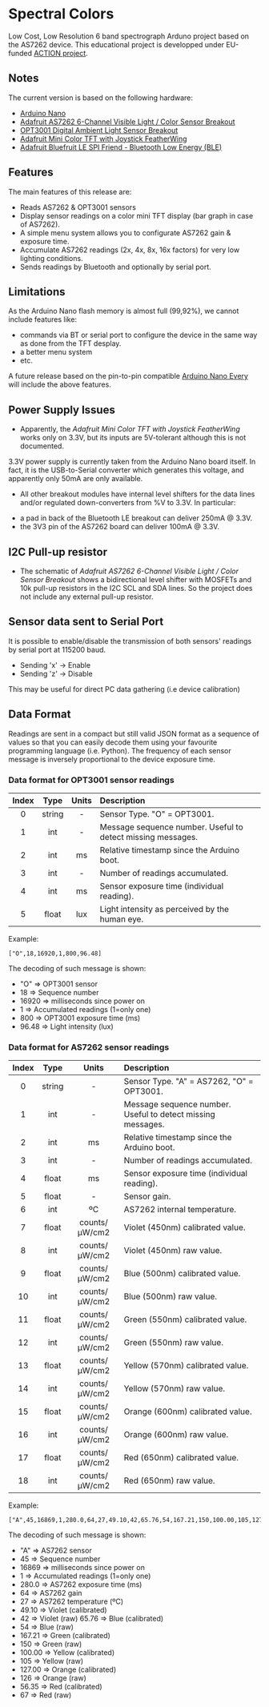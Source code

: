 # Spectral Colors

Low Cost, Low Resolution 6 band spectrograph Arduno project based on the AS7262 device.
This educational project is developped under EU-funded [ACTION project](https://actionproject.eu/).

## Notes

The current version is based on the following hardware:
* [Arduino Nano](https://store.arduino.cc/arduino-nano)
* [Adafruit AS7262 6-Channel Visible Light / Color Sensor Breakout](https://www.adafruit.com/product/3779)
* [OPT3001 Digital Ambient Light Sensor Breakout](https://www.tindie.com/products/closedcube/opt3001-digital-ambient-light-sensor-breakout/)
* [Adafruit Mini Color TFT with Joystick FeatherWing](https://www.adafruit.com/product/3321)
* [Adafruit Bluefruit LE SPI Friend - Bluetooth Low Energy (BLE)](https://www.adafruit.com/product/2633)

## Features

The main features of this release are:
* Reads AS7262 & OPT3001 sensors
* Display sensor readings on a color mini TFT display (bar graph in case of AS7262).
* A simple menu system allows you to configurate AS7262 gain & exposure time.
* Accumulate AS7262 readings (2x, 4x, 8x, 16x factors) for very low lighting conditions.
* Sends readings by Bluetooth and optionally by serial port.

## Limitations

As the Arduino Nano flash memory is almost full (99,92%), we cannot include features like:

* commands via BT or serial port to configure the device in the same way as done from the TFT desplay.
* a better menu system
* etc.

A future release based on the pin-to-pin compatible [Arduino Nano Every](https://store.arduino.cc/nano-every) will include the above features.

## Power Supply Issues

* Apparently, the *Adafruit Mini Color TFT with Joystick FeatherWing* works only on 3.3V, but its inputs are 5V-tolerant although this is not documented.

3.3V power supply is currently taken from the Arduino Nano board itself. In fact, it is the USB-to-Serial converter which generates this voltage, and apparently only 50mA are only available.

* All other breakout modules have internal level shifters for the data lines and/or regulated down-converters from %V to 3.3V. In particular:
- a pad in back of the Bluetooth LE breakout can deliver 250mA @ 3.3V.
- the 3V3 pin of the AS7262 board can deliver 100mA @ 3.3V.

## I2C Pull-up resistor

* The schematic of *Adafruit AS7262 6-Channel Visible Light / Color Sensor Breakout* shows a bidirectional level shifter with MOSFETs and 10k pull-up resistors in the I2C SCL and SDA lines. So the project does not include any external pull-up resistor.

## Sensor data sent to Serial Port

It is possible to enable/disable the transmission of both sensors' readings by serial port at 115200 baud.
* Sending 'x' -> Enable
* Sending 'z' -> Disable

This may be useful for direct PC data gathering (i.e device calibration)

## Data Format

Readings are sent in a compact but still valid JSON format as a sequence of values so that you can easily decode them using your favourite programming language (i.e. Python). The frequency of each sensor message is inversely proportional to the device exposure time. 

### Data format for OPT3001 sensor readings

| Index |  Type  | Units | Description                                                 |
|:-----:|:------:|:-----:|:------------------------------------------------------------|
| 0     | string |   -   | Sensor Type. "O" = OPT3001.                                 |
| 1     | int    |   -   | Message sequence number. Useful to detect missing messages. |
| 2     | int    |   ms  | Relative timestamp since the Arduino boot.                  |
| 3     | int    |   -   | Number of readings accumulated.                             |
| 4     | int    |   ms  | Sensor exposure time (individual reading).                  | 
| 5     | float  |   lux | Light intensity as perceived by the human eye.              |

Example:
```
["O",18,16920,1,800,96.48]
```
The decoding of such message is shown:

* "O" => OPT3001 sensor
* 18 => Sequence number
* 16920 => milliseconds since power on
* 1 => Accumulated readings (1=only one)
* 800 => OPT3001 exposure time (ms)
* 96.48 => Light intensity (lux)


### Data format for AS7262 sensor readings


| Index |  Type  | Units | Description                                  |
|:-----:|:------:|:-----:|:---------------------------------------------|
| 0     | string |   -   | Sensor Type. "A" = AS7262, "O" = OPT3001. |
| 1     | int    |   -   | Message sequence number. Useful to detect missing messages. |
| 2     | int    |   ms  | Relative timestamp since the Arduino boot. |
| 3     | int    |   -   | Number of readings accumulated. |
| 4     | float  |   ms  | Sensor exposure time (individual reading). | 
| 5     | float  |   -   | Sensor gain. |
| 6     | int    |  ºC   | AS7262 internal temperature. |
| 7     | float  | counts/μW/cm2 | Violet (450nm) calibrated value. |
| 8     | int    | counts/μW/cm2 | Violet (450nm) raw value. |
| 9     | float  | counts/μW/cm2 | Blue (500nm) calibrated value. |
| 10    | int    | counts/μW/cm2 | Blue (500nm) raw value. |
| 11    | float  | counts/μW/cm2 | Green (550nm) calibrated value. |
| 12    | int    | counts/μW/cm2 | Green (550nm) raw value. |
| 13    | float  | counts/μW/cm2 | Yellow (570nm) calibrated value. |
| 14    | int    | counts/μW/cm2 | Yellow (570nm) raw value. |
| 15    | float  | counts/μW/cm2 | Orange (600nm) calibrated value. |
| 16    | int    | counts/μW/cm2 | Orange (600nm) raw value. |
| 17    | float  | counts/μW/cm2 | Red (650nm) calibrated value. |
| 18    | int    | counts/μW/cm2 | Red (650nm) raw value. |


Example:
```
["A",45,16869,1,280.0,64,27,49.10,42,65.76,54,167.21,150,100.00,105,127.00,126,56.35,67]
```
The decoding of such message is shown:

* "A" => AS7262 sensor
* 45 => Sequence number
* 16869 => milliseconds since power on
* 1 => Accumulated readings (1=only one)
* 280.0 => AS7262 exposure time (ms)
* 64 => AS7262 gain
* 27 => AS7262 temperature (ºC)
* 49.10 => Violet (calibrated)
* 42 => Violet (raw) 65.76 => Blue (calibrated)
* 54 => Blue (raw)
* 167.21 => Green (calibrated)
* 150 => Green (raw)
* 100.00 => Yellow (calibrated)
* 105 => Yellow (raw)
* 127.00 => Orange (calibrated)
* 126 => Orange (raw)
* 56.35 => Red (calibrated)
* 67 => Red (raw)

